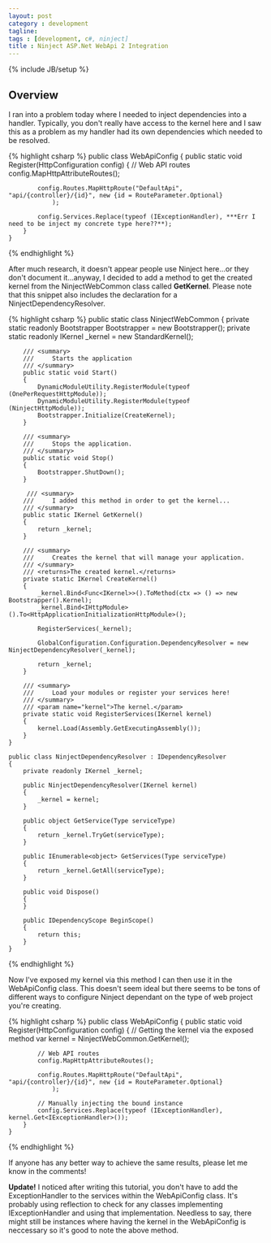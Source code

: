 ```yaml
---
layout: post
category : development
tagline: 
tags : [development, c#, ninject]
title : Ninject ASP.Net WebApi 2 Integration
---
```

{% include JB/setup %}

## Overview

I ran into a problem today where I needed to inject dependencies into a handler.  Typically, you don't really have access to the kernel here and I saw this as a problem as my handler had its own dependencies which needed to be resolved.

{% highlight csharp %}
	public class WebApiConfig
    {
        public static void Register(HttpConfiguration config)
        {
            // Web API routes
            config.MapHttpAttributeRoutes();

            config.Routes.MapHttpRoute("DefaultApi", "api/{controller}/{id}", new {id = RouteParameter.Optional}
                );

            config.Services.Replace(typeof (IExceptionHandler), ***Err I need to be inject my concrete type here??**);
        }
    }
{% endhighlight %}

After much research, it doesn't appear people use Ninject here...or they don't document it...anyway, I decided to add a method to get the created kernel from the NinjectWebCommon class called **GetKernel**.  Please note that this snippet also includes the declaration for a NinjectDependencyResolver.

{% highlight csharp %}
    public static class NinjectWebCommon
    {
        private static readonly Bootstrapper Bootstrapper = new Bootstrapper();
        private static readonly IKernel _kernel = new StandardKernel();

        /// <summary>
        ///     Starts the application
        /// </summary>
        public static void Start()
        {
            DynamicModuleUtility.RegisterModule(typeof (OnePerRequestHttpModule));
            DynamicModuleUtility.RegisterModule(typeof (NinjectHttpModule));
            Bootstrapper.Initialize(CreateKernel);
        }

        /// <summary>
        ///     Stops the application.
        /// </summary>
        public static void Stop()
        {
            Bootstrapper.ShutDown();
        }

 		 /// <summary>
        ///     I added this method in order to get the kernel...
        /// </summary>
        public static IKernel GetKernel()
        {
            return _kernel;
        }

        /// <summary>
        ///     Creates the kernel that will manage your application.
        /// </summary>
        /// <returns>The created kernel.</returns>
        private static IKernel CreateKernel()
        {
            _kernel.Bind<Func<IKernel>>().ToMethod(ctx => () => new Bootstrapper().Kernel);
            _kernel.Bind<IHttpModule>().To<HttpApplicationInitializationHttpModule>();

            RegisterServices(_kernel);

            GlobalConfiguration.Configuration.DependencyResolver = new NinjectDependencyResolver(_kernel);

            return _kernel;
        }

        /// <summary>
        ///     Load your modules or register your services here!
        /// </summary>
        /// <param name="kernel">The kernel.</param>
        private static void RegisterServices(IKernel kernel)
        {
            kernel.Load(Assembly.GetExecutingAssembly());
        }
    }

    public class NinjectDependencyResolver : IDependencyResolver
    {
        private readonly IKernel _kernel;

        public NinjectDependencyResolver(IKernel kernel)
        {
            _kernel = kernel;
        }

        public object GetService(Type serviceType)
        {
            return _kernel.TryGet(serviceType);
        }

        public IEnumerable<object> GetServices(Type serviceType)
        {
            return _kernel.GetAll(serviceType);
        }

        public void Dispose()
        {
        }

        public IDependencyScope BeginScope()
        {
            return this;
        }
    }
{% endhighlight %}

Now I've exposed my kernel via this method I can then use it in the WebApiConfig class.  This doesn't seem ideal but there seems to be tons of different ways to configure Ninject dependant on the type of web project you're creating.

{% highlight csharp %}
  public class WebApiConfig
    {
        public static void Register(HttpConfiguration config)
        {
        	// Getting the kernel via the exposed method
            var kernel = NinjectWebCommon.GetKernel();

            // Web API routes
            config.MapHttpAttributeRoutes();

            config.Routes.MapHttpRoute("DefaultApi", "api/{controller}/{id}", new {id = RouteParameter.Optional}
                );

            // Manually injecting the bound instance
            config.Services.Replace(typeof (IExceptionHandler), kernel.Get<IExceptionHandler>());
        }
    }
{% endhighlight %}

If anyone has any better way to achieve the same results, please let me know in the comments!

<div class="callout callout-warning">
<strong>Update!</strong> I noticed after writing this tutorial, you don't have to add the ExceptionHandler to the services within the WebApiConfig class.  It's probably using reflection to check for any classes implementing IExceptionHandler and using that implementation.  Needless to say, there might still be instances where having the kernel in the WebApiConfig is neccessary so it's good to note the above method.
</div>
